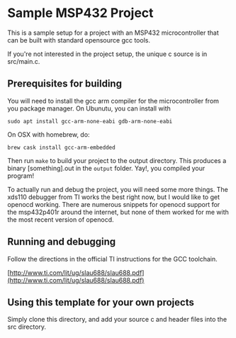 # Sample MSP432 Project

This is a sample setup for a project with an MSP432 microcontroller that can be built
with standard opensource gcc tools.

If you're not interested in the project setup, the unique c source is in src/main.c.

## Prerequisites for building

You will need to install the gcc arm compiler for the microcontroller from you package manager.
On Ubunutu, you can install with

```
sudo apt install gcc-arm-none-eabi gdb-arm-none-eabi
```

On OSX with homebrew, do:

```
brew cask install gcc-arm-embedded
```

Then run `make` to build your project to the output directory. This produces a binary [something].out in
the `output` folder. Yay!, you compiled your program!

To actually run and debug the project, you will need some more things. The xds110 debugger from TI
works the best right now, but I would like to get openocd working. There are numerous snippets for openocd
support for the msp432p401r around the internet, but none of them worked for me with the most recent version
of openocd.

## Running and debugging

Follow the directions in the official TI instructions for the GCC toolchain.

[http://www.ti.com/lit/ug/slau688/slau688.pdf](http://www.ti.com/lit/ug/slau688/slau688.pdf)

## Using this template for your own projects

Simply clone this directory, and add your source c and header files
into the src directory.

